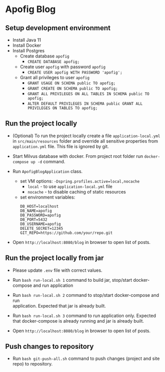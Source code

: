 # Apofig Blog

## Setup development environment

- Install Java 11
- Install Docker
- Install Postgres
  + Create database `apofig`
    * `CREATE DATABASE apofig;`
  + Create user `apofig` with password `apofig`
    * `CREATE USER apofig WITH PASSWORD 'apofig';`
  + Grant all privileges to user `apofig`
    * `GRANT USAGE ON SCHEMA public TO apofig;`
    * `GRANT CREATE ON SCHEMA public TO apofig;`
    * `GRANT ALL PRIVILEGES ON ALL TABLES IN SCHEMA public TO apofig;`
    * `ALTER DEFAULT PRIVILEGES IN SCHEMA public GRANT ALL PRIVILEGES ON TABLES TO apofig;`

## Run the project locally

- (Optional) To run the project locally create a file `application-local.yml` 
  in `src/main/resources` folder and override all sensitive properties from 
  `application.yml` file. This file is ignored by git.

- Start Milvus database with docker. From project root folder run 
  `docker-compose up -d` command.

- Run `ApofigBlogApplication` class.
  + set VM options: `-Dspring.profiles.active=local,nocache`
    * `local` - to use `application-local.yml` file
    * `nocache` - to disable caching of static resources
  + set environment variables:
    ```
    DB_HOST=localhost
    DB_NAME=apofig
    DB_PASSWORD=apofig
    DB_PORT=5432
    DB_USERNAME=apofig
    DELETE_SECRET=12345
    GIT_REPO=https://github.com/your/repo.git
    ```
    
- Open `http://localhost:8080/blog` in browser to open list of posts.

## Run the project locally from jar 

- Please update `.env` file with correct values.

- Run `bash run-local.sh 1` command to build jar, stop/start docker-compose 
  and run application

- Run `bash run-local.sh 2` command to stop/start docker-compose and run  
  application. Expected that jar is already built.

- Run `bash run-local.sh 3` command to run application only. Expected that 
  docker-compose is already running and jar is already built.

- Open `http://localhost:8080/blog` in browser to open list of posts.

## Push changes to repository 

- Run `bash git-push-all.sh` command to push changes (project and site repo) 
  to repository.